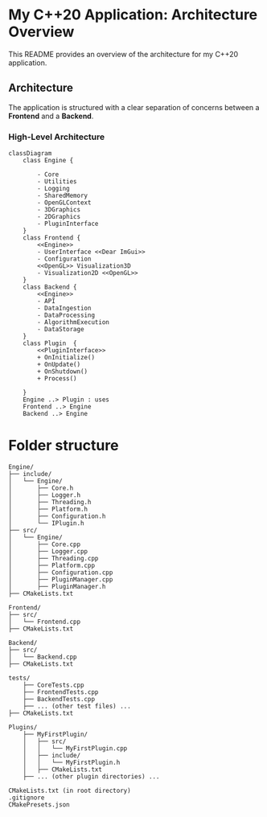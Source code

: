 # My C++20 Application: Architecture Overview

This README provides an overview of the architecture for my C++20 application.

## Architecture

The application is structured with a clear separation of concerns between a **Frontend** and a **Backend**.

### High-Level Architecture


```mermaid
classDiagram
    class Engine {
        
        - Core
        - Utilities
        - Logging
        - SharedMemory
        - OpenGLContext
        - 3DGraphics
        - 2DGraphics
        - PluginInterface
    }
    class Frontend {
        <<Engine>>
        - UserInterface <<Dear ImGui>>
        - Configuration
        <<OpenGL>> Visualization3D 
        - Visualization2D <<OpenGL>>
    }
    class Backend {
        <<Engine>>
        - API
        - DataIngestion
        - DataProcessing
        - AlgorithmExecution
        - DataStorage
    }
    class Plugin  {
        <<PluginInterface>>
        + OnInitialize()
        + OnUpdate()
        + OnShutdown()
        + Process()
        
    }
    Engine ..> Plugin : uses
    Frontend ..> Engine
    Backend ..> Engine
   ```


# Folder structure
```
Engine/
├── include/
│   └── Engine/ 
│       ├── Core.h
│       ├── Logger.h
│       ├── Threading.h
│       ├── Platform.h
│       ├── Configuration.h
│       └── IPlugin.h 
├── src/
│   └── Engine/
│       ├── Core.cpp
│       ├── Logger.cpp
│       ├── Threading.cpp
│       ├── Platform.cpp
│       ├── Configuration.cpp
│       ├── PluginManager.cpp
│       ├── PluginManager.h
├── CMakeLists.txt

Frontend/
├── src/
│   └── Frontend.cpp
├── CMakeLists.txt

Backend/
├── src/
│   └── Backend.cpp
├── CMakeLists.txt

tests/
    ├── CoreTests.cpp
    ├── FrontendTests.cpp 
    ├── BackendTests.cpp
    ├── ... (other test files) ...
├── CMakeLists.txt

Plugins/
    ├── MyFirstPlugin/
    │   ├── src/
    │   │   └── MyFirstPlugin.cpp
    │   ├── include/
    │   │   └── MyFirstPlugin.h
    │   ├── CMakeLists.txt
    ├── ... (other plugin directories) ...

CMakeLists.txt (in root directory)
.gitignore
CMakePresets.json

```